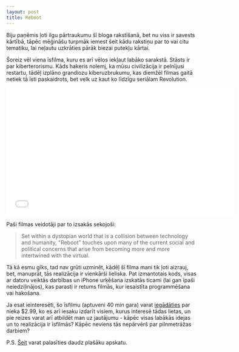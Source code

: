 ```yaml
---
layout: post
title: Reboot
---
```


Biju paņēmis ļoti ilgu pārtraukumu šī bloga rakstīšanā, bet nu viss ir savests kārtībā, tāpēc mēģināšu turpmāk iemest šeit kādu rakstiņu par to vai citu tematiku, lai neļautu uzkrāties pārāk biezai putekļu kārtai.

Šoreiz vēl viena īsfilma, kuru es arī vēlos iekļaut labāko sarakstā. Stāsts ir par kiberterorismu. Kāds hakeris nolemj, ka mūsu civilizācija ir pelnījusi restartu, tādēļ izplāno grandiozu kiberuzbrukumu, kas diemžēl filmas gaitā netiek tā īsti paskaidrots, bet velk uz kaut ko līdzīgu seriālam Revolution.

<iframe src="//player.vimeo.com/video/36590799?title=0&amp;byline=0&amp;portrait=0" width="600" height="337" frameborder="0" webkitallowfullscreen mozallowfullscreen allowfullscreen></iframe>

Paši filmas veidotāji par to izsakās sekojoši:

> Set within a dystopian world that is a collision between technology and humanity, "Reboot" touches upon many of the current social and political concerns that arise from becoming more and more intertwined with the virtual.

Tā kā esmu gīks, tad nav grūti uzminēt, kādēļ šī filma mani tik ļoti aizrauj, bet, manuprāt, tās realizācija ir vienkārši lieliska. Pat izmantotais kods, visas ar datoru veiktās darbības un iPhone urķēšana izskatās ticami (lai gan īpaši neiedziļinājos), kas parasti ir retums filmās, kur iesaistīta programmēšana vai hakošana.

Ja esat ieinteresēti, šo īsfilmu (aptuveni 40 min gara) varat [iegādāties](http://www.rebootfilm.com/downloads "Reboot - downloads") par nieka $2.99, ko es arī iesaku izdarīt visiem, kurus interesē tādas lietas, un pie reizes varat arī atbildēt man uz jautājumu - kāpēc visas labākās idejas un to realizācija ir īsfilmās? Kāpēc neviens tās nepārvērš par pilnmetrāžas darbiem?

P.S. [Šeit](http://suite101.com/a/reboot-cyberpunk-thriller-film-review#.UNzNI-P3YgI.twitter "Reboot - cyberbpunk thriller film review") varat palasīties daudz plašāku apskatu.

